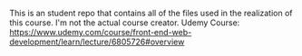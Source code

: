 This is an student repo that contains all of the files used in the realization of this course. I'm not the actual course creator.
Udemy Course: https://www.udemy.com/course/front-end-web-development/learn/lecture/6805726#overview
